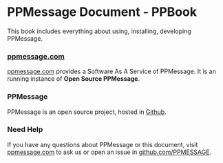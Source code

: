 # PPMessage Document - PPBook

This book includes everything about using, installing, developing PPMessage.

### [ppmessage.com](https://ppmessage.com) 

[ppmessage.com](https://ppmessage.com) provides a Software As A Service of PPMessage. It is an running instance of **Open Source PPMessage**.

### PPMessage
PPMessage is an open source project, hosted in [Github](https://github.com/PPMESSAGE/ppmessage.git).

### Need Help

If you have any questions about PPMessage or this document, visit [ppmessage.com](https://ppmessage.com) to ask us or open an issue in [github.com/PPMESSAGE](https://github.com/PPMESSAGE/ppmessage.git).
